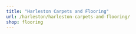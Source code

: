 ```yaml
---
title: "Harleston Carpets and Flooring"
url: /harleston/harleston-carpets-and-flooring/
shop: flooring
---
```

